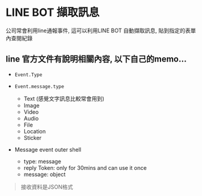 # LINE BOT 擷取訊息

公司常會利用line通報事件, 這可以利用LINE BOT 自動擷取訊息, 貼到指定的表單內查閱紀錄

## line 官方文件有說明相關內容, 以下自己的memo...

* `Event.Type`

* `Event.message.type`
  * Text (感覺文字訊息比較常會用到)
  * Image
  * Video
  * Audio
  * File
  * Location
  * Sticker

* Message event outer shell
  * type: message
  * reply Token: only for 30mins and can use it once
  * message: object

> 接收資料是JSON格式
